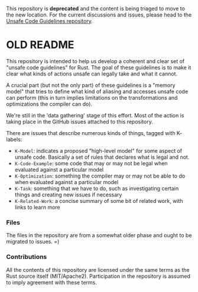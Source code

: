 This repository is **deprecated** and the content is being triaged to move to the
new location.  For the current discussions and issues, please head to the
[Unsafe Code Guidelines repository](https://github.com/rust-lang/unsafe-code-guidelines).

# OLD README

This repository is intended to help us develop a coherent and clear
set of "unsafe code guidelines" for Rust. The goal of these guidelines
is to make it clear what kinds of actions unsafe can legally take
and what it cannot.

A crucial part (but not the only part) of these guidelines
is a "memory model" that tries to define what kind of aliasing
and accesses unsafe code can perform (this in turn implies
limitations on the transformations and optimizations the compiler can do).

We're still in the 'data gathering' stage of this effort. Most of the action
is taking place in the GitHub issues attached to this repository.

There are issues that describe numerous kinds of things, tagged with K- labels:

- `K-Model`: indicates a proposed "high-level model" for some aspect of unsafe code. Basically a set of rules that declares what is legal and not.
- `K-Code-Example`: some code that may or may not be legal when evaluated against a particular model
- `K-Optimization`: something the compiler may or may not be able to do when evaluated against a particular model
- `K-Task`: something that we have to do, such as investigating certain things and creating new issues if necessary
- `K-Related-Work`: a concise summary of some bit of related work, with links to learn more

### Files

The files in the repository are from a somewhat older phase and ought to be migrated to issues. =)

### Contributions

All the contents of this repository are licensed under the same terms as the Rust source itself (MIT/Apache2). Participation in the repository is assumed to imply agreement with these terms.
